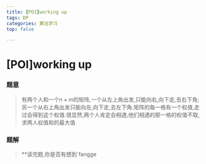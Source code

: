 ```yaml
---
title: [POI]working up
tags: DP
categories: 算法学习
top: false

---
```

# [POI]working up
### 题意
> 有两个人和一个$n \times m$的矩阵,一个从左上角出发,只能向右,向下走,去右下角;另一个从右上角出发只能向左,向下走,去左下角.矩阵的每一格有一个权值,走过会得到这个权值.很显然,两个人肯定会相遇,他们相遇的那一格的权值不取,求两人权值和的最大值

### 题解
> **读完题,你是否有想到`fangge
<!--stackedit_data:
eyJoaXN0b3J5IjpbMTI2Mzg2NjQ3Nyw4MzExMjc2MzhdfQ==
-->